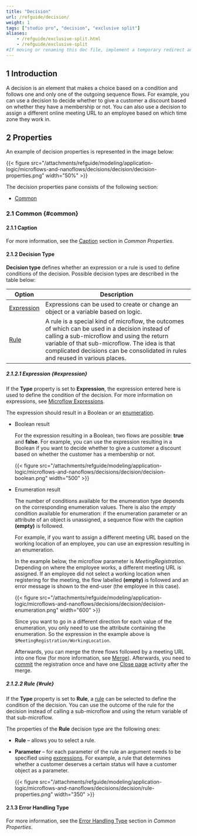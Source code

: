 ```yaml
---
title: "Decision"
url: /refguide/decision/
weight: 1
tags: ["studio pro", "decision", "exclusive split"]
aliases:
    - /refguide/exclusive-split.html
    - /refguide/exclusive-split
#If moving or renaming this doc file, implement a temporary redirect and let the respective team know they should update the URL in the product. See Mapping to Products for more details.
---
```


## 1 Introduction

A decision is an element that makes a choice based on a condition and follows one and only one of the outgoing sequence flows. For example, you can use a decision to decide whether to give a customer a discount based on whether they have a membership or not. You can also use a decision to assign a different online meeting URL to an employee based on which time zone they work in. 

## 2 Properties

An example of decision properties is represented in the image below:

{{< figure src="/attachments/refguide/modeling/application-logic/microflows-and-nanoflows/decisions/decision/decision-properties.png"   width="50%"  >}}

The decision properties pane consists of the following section:

* [Common](#common)

### 2.1 Common {#common}

#### 2.1.1 Caption

For more information, see the [Caption](/refguide/microflow-element-common-properties/#caption) section in *Common Properties*.

#### 2.1.2 Decision Type

**Decision type** defines whether an expression or a rule is used to define conditions of the decision. Possible decision types are described in the table below:

| Option | Description |
| --- | --- |
| [Expression](#expression) | Expressions can be used to create or change an object or a variable based on logic. |
| [Rule](#rule) | A rule is a special kind of microflow, the outcomes of which can be used in a decision instead of calling a sub-microflow and using the return variable of that sub-microflow. The idea is that complicated decisions can be consolidated in rules and reused in various places. |

##### 2.1.2.1 Expression {#expression}

If the **Type** property is set to **Expression**, the expression entered here is used to define the condition of the decision. For more information on expressions, see [Microflow Expressions](/refguide/expressions/).

The expression should result in a Boolean or an [enumeration](/refguide/enumerations/). 

* Boolean result

    For the expression resulting in a Boolean, two flows are possible: **true** and **false**. For example, you can use the expression resulting in a Boolean if you want to decide whether to give a customer a discount based on whether the customer has a membership or not.

    {{< figure src="/attachments/refguide/modeling/application-logic/microflows-and-nanoflows/decisions/decision/decision-boolean.png" width="500" >}}

* Enumeration result

    The number of conditions available for the enumeration type depends on the corresponding enumeration values. There is also the *empty* condition available for enumeration: if the enumeration parameter or an attribute of an object is unassigned, a sequence flow with the caption **(empty)** is followed.

    For example, if you want to assign a different meeting URL based on the working location of an employee, you can use an expression resulting in an enumeration. 
    
    In the example below, the microflow parameter is *MeetingRegistration*. Depending on where the employee works, a different meeting URL is assigned. If an employee did not select a working location when registering for the meeting, the flow labelled **(empty)** is followed and an error message is shown to the end-user (the employee in this case).

    {{< figure src="/attachments/refguide/modeling/application-logic/microflows-and-nanoflows/decisions/decision/decision-enumeration.png" width="600" >}}

    Since you want to go in a different direction for each value of the enumeration, you only need to use the attribute containing the enumeration. So the expression in the example above is `$MeetingRegistration/WorkingLocation`. 
    
    Afterwards, you can merge the three flows followed by a meeting URL into one flow (for more information, see  [Merge](/refguide/merge/)). Afterwards, you need to [commit](/refguide/committing-objects/) the registration once and have one [Close page](/refguide/committing-objects/) activity after the merge. 

##### 2.1.2.2 Rule {#rule}

If the **Type** property is set to **Rule**, a [rule](/refguide/rules/) can be selected to define the condition of the decision. You can use the outcome of the rule for the decision instead of calling a sub-microflow and using the return variable of that sub-microflow.

The properties of the **Rule** decision type are the following ones:

* **Rule** – allows you to select a rule.

* **Parameter** – for each parameter of the rule an argument needs to be specified using [expressions](/refguide/expressions/). For example, a rule that determines whether a customer deserves a certain status will have a customer object as a parameter.

    {{< figure src="/attachments/refguide/modeling/application-logic/microflows-and-nanoflows/decisions/decision/rule-properties.png"   width="350"  >}}

#### 2.1.3 Error Handling Type

For more information, see the [Error Handling Type](/refguide/microflow-element-common-properties/#error-handling) section in *Common Properties*.
